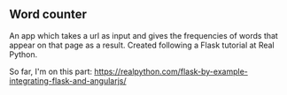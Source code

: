 ## Word counter

An app which takes a url as input and gives the frequencies of words that appear on that page as a result. Created following a Flask tutorial at Real Python.

So far, I'm on this part: https://realpython.com/flask-by-example-integrating-flask-and-angularjs/